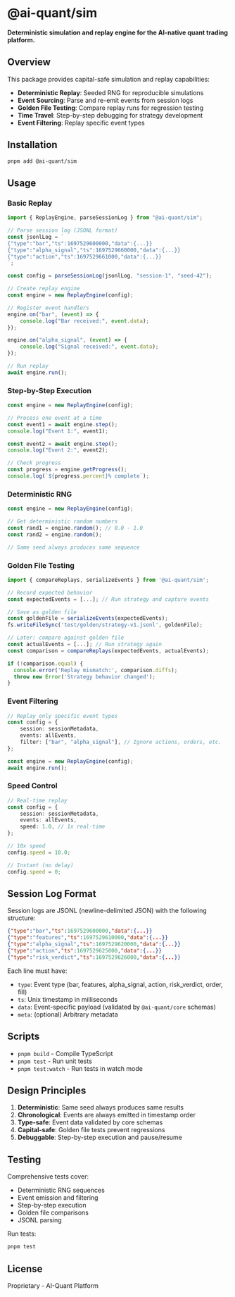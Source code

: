 # @ai-quant/sim

**Deterministic simulation and replay engine for the AI-native quant trading platform.**

## Overview

This package provides capital-safe simulation and replay capabilities:

- **Deterministic Replay**: Seeded RNG for reproducible simulations
- **Event Sourcing**: Parse and re-emit events from session logs
- **Golden File Testing**: Compare replay runs for regression testing
- **Time Travel**: Step-by-step debugging for strategy development
- **Event Filtering**: Replay specific event types

## Installation

```bash
pnpm add @ai-quant/sim
```

## Usage

### Basic Replay

```typescript
import { ReplayEngine, parseSessionLog } from "@ai-quant/sim";

// Parse session log (JSONL format)
const jsonlLog = `
{"type":"bar","ts":1697529600000,"data":{...}}
{"type":"alpha_signal","ts":1697529660000,"data":{...}}
{"type":"action","ts":1697529661000,"data":{...}}
`;

const config = parseSessionLog(jsonlLog, "session-1", "seed-42");

// Create replay engine
const engine = new ReplayEngine(config);

// Register event handlers
engine.on("bar", (event) => {
	console.log("Bar received:", event.data);
});

engine.on("alpha_signal", (event) => {
	console.log("Signal received:", event.data);
});

// Run replay
await engine.run();
```

### Step-by-Step Execution

```typescript
const engine = new ReplayEngine(config);

// Process one event at a time
const event1 = await engine.step();
console.log("Event 1:", event1);

const event2 = await engine.step();
console.log("Event 2:", event2);

// Check progress
const progress = engine.getProgress();
console.log(`${progress.percent}% complete`);
```

### Deterministic RNG

```typescript
const engine = new ReplayEngine(config);

// Get deterministic random numbers
const rand1 = engine.random(); // 0.0 - 1.0
const rand2 = engine.random();

// Same seed always produces same sequence
```

### Golden File Testing

```typescript
import { compareReplays, serializeEvents } from '@ai-quant/sim';

// Record expected behavior
const expectedEvents = [...]; // Run strategy and capture events

// Save as golden file
const goldenFile = serializeEvents(expectedEvents);
fs.writeFileSync('test/golden/strategy-v1.jsonl', goldenFile);

// Later: compare against golden file
const actualEvents = [...]; // Run strategy again
const comparison = compareReplays(expectedEvents, actualEvents);

if (!comparison.equal) {
  console.error('Replay mismatch:', comparison.diffs);
  throw new Error('Strategy behavior changed');
}
```

### Event Filtering

```typescript
// Replay only specific event types
const config = {
	session: sessionMetadata,
	events: allEvents,
	filter: ["bar", "alpha_signal"], // Ignore actions, orders, etc.
};

const engine = new ReplayEngine(config);
await engine.run();
```

### Speed Control

```typescript
// Real-time replay
const config = {
	session: sessionMetadata,
	events: allEvents,
	speed: 1.0, // 1x real-time
};

// 10x speed
config.speed = 10.0;

// Instant (no delay)
config.speed = 0;
```

## Session Log Format

Session logs are JSONL (newline-delimited JSON) with the following structure:

```json
{"type":"bar","ts":1697529600000,"data":{...}}
{"type":"features","ts":1697529610000,"data":{...}}
{"type":"alpha_signal","ts":1697529620000,"data":{...}}
{"type":"action","ts":1697529625000,"data":{...}}
{"type":"risk_verdict","ts":1697529626000,"data":{...}}
```

Each line must have:

- `type`: Event type (bar, features, alpha_signal, action, risk_verdict, order, fill)
- `ts`: Unix timestamp in milliseconds
- `data`: Event-specific payload (validated by `@ai-quant/core` schemas)
- `meta`: (optional) Arbitrary metadata

## Scripts

- `pnpm build` - Compile TypeScript
- `pnpm test` - Run unit tests
- `pnpm test:watch` - Run tests in watch mode

## Design Principles

1. **Deterministic**: Same seed always produces same results
2. **Chronological**: Events are always emitted in timestamp order
3. **Type-safe**: Event data validated by core schemas
4. **Capital-safe**: Golden file tests prevent regressions
5. **Debuggable**: Step-by-step execution and pause/resume

## Testing

Comprehensive tests cover:

- Deterministic RNG sequences
- Event emission and filtering
- Step-by-step execution
- Golden file comparisons
- JSONL parsing

Run tests:

```bash
pnpm test
```

## License

Proprietary - AI-Quant Platform
